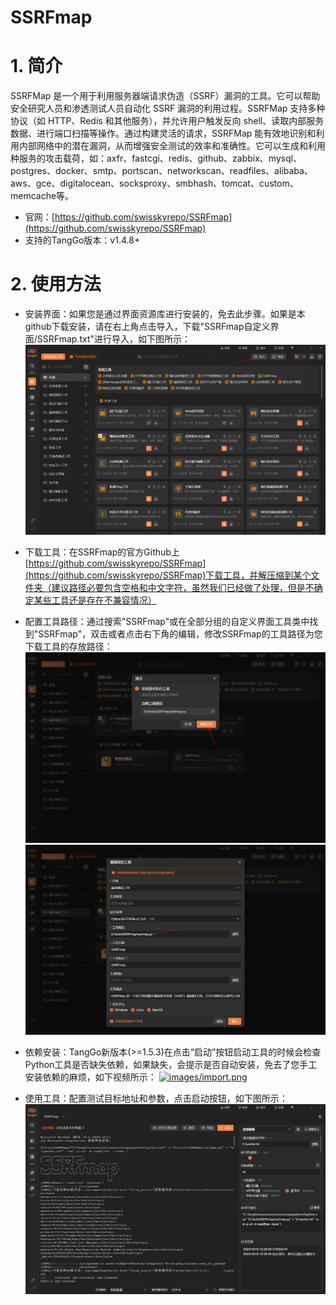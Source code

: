 # SSRFmap

# 1. 简介
SSRFMap 是一个用于利用服务器端请求伪造（SSRF）漏洞的工具。它可以帮助安全研究人员和渗透测试人员自动化 SSRF 漏洞的利用过程。SSRFMap 支持多种协议（如 HTTP、Redis 和其他服务），并允许用户触发反向 shell、读取内部服务数据、进行端口扫描等操作。通过构建灵活的请求，SSRFMap 能有效地识别和利用内部网络中的潜在漏洞，从而增强安全测试的效率和准确性。它可以生成和利用种服务的攻击载荷，如：axfr、fastcgi、redis、github、zabbix、mysql、postgres、docker、smtp、portscan、networkscan、readfiles、alibaba、aws、gce、digitalocean、socksproxy、smbhash、tomcat、custom、memcache等。

- 官网：[https://github.com/swisskyrepo/SSRFmap](https://github.com/swisskyrepo/SSRFmap) 
- 支持的TangGo版本：v1.4.8+

# 2. 使用方法
- 安装界面：如果您是通过界面资源库进行安装的，免去此步骤。如果是本github下载安装，请在右上角点击导入，下载"SSRFmap自定义界面/SSRFmap.txt"进行导入，如下图所示： 
  ![import.png](images/import.png)

- 下载工具：在SSRFmap的官方Github上[https://github.com/swisskyrepo/SSRFmap](https://github.com/swisskyrepo/SSRFmap)下载工具，并解压缩到某个文件夹（建议路径必要包含空格和中文字符，虽然我们已经做了处理，但是不确定某些工具还是存在不兼容情况）

- 配置工具路径：通过搜索"SSRFmap"或在全部分组的自定义界面工具类中找到"SSRFmap"，双击或者点击右下角的编辑，修改SSRFmap的工具路径为您下载工具的存放路径：
  ![1.png](images/1.png) 
  ![2.png](images/2.png) 
- 依赖安装：TangGo新版本(>=1.5.3)在点击“启动”按钮启动工具的时候会检查Python工具是否缺失依赖，如果缺失，会提示是否自动安装，免去了您手工安装依赖的麻烦，如下视频所示：
[![images/import.png](https://img2.baidu.com/it/u=3218752880,920811559&fm=253&fmt=auto&app=138&f=PNG?w=192&h=192)](https://bizsec-auth.alicdn.com/d946ca083b65cd66/1132b612c08a8619/20241014_0e800f6e73410300_487054347300_182241301045753_published_mp4_264_hd_unlimit_taobao.mp4?auth_key=1729164902-0-0-17dd15043821429058624120b72183a5&biz=video-e7c526b4562fe957&t=212c4b8517291622021923214e1468&t=212c4b8517291622021923214e1468&b=video&p=cloudvideo_http_from_v1_800000012)
  

- 使用工具：配置测试目标地址和参数，点击启动按钮，如下图所示：
  ![3.png](images/3.png)


